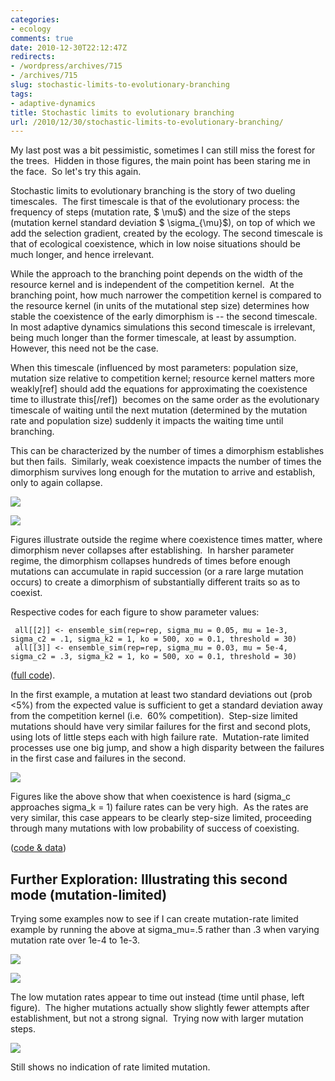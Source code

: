 ```yaml
---
categories:
- ecology
comments: true
date: 2010-12-30T22:12:47Z
redirects:
- /wordpress/archives/715
- /archives/715
slug: stochastic-limits-to-evolutionary-branching
tags:
- adaptive-dynamics
title: Stochastic limits to evolutionary branching
url: /2010/12/30/stochastic-limits-to-evolutionary-branching/
---
```


My last post was a bit pessimistic, sometimes I can still miss the forest for the trees.  Hidden in those figures, the main point has been staring me in the face.  So let's try this again.

Stochastic limits to evolutionary branching is the story of two dueling timescales.  The first timescale is that of the evolutionary process: the frequency of steps (mutation rate, $ \mu$) and the size of the steps (mutation kernel standard deviation $ \sigma_{\mu}$), on top of which we add the selection gradient, created by the ecology. The second timescale is that of ecological coexistence, which in low noise situations should be much longer, and hence irrelevant.

While the approach to the branching point depends on the width of the resource kernel and is independent of the competition kernel.  At the branching point, how much narrower the competition kernel is compared to the resource kernel (in units of the mutational step size) determines how stable the coexistence of the early dimorphism is -- the second timescale.  In most adaptive dynamics simulations this second timescale is irrelevant, being much longer than the former timescale, at least by assumption.  However, this need not be the case.

When this timescale (influenced by most parameters: population size, mutation size relative to competition kernel; resource kernel matters more weakly[ref] should add the equations for approximating the coexistence time to illustrate this[/ref])  becomes on the same order as the evolutionary timescale of waiting until the next mutation (determined by the mutation rate and population size) suddenly it impacts the waiting time until branching.

This can be characterized by the number of times a dimorphism establishes but then fails.  Similarly, weak coexistence impacts the number of times the dimorphism survives long enough for the mutation to arrive and establish, only to again collapse.

![]( http://farm6.staticflickr.com/5244/5303963185_198812d83d_o.png )


![]( http://farm6.staticflickr.com/5042/5304557466_ffa94d5ce1_o.png )


Figures illustrate outside the regime where coexistence times matter, where dimorphism never collapses after establishing.  In harsher parameter regime, the dimorphism collapses hundreds of times before enough mutations can accumulate in rapid succession (or a rare large mutation occurs) to create a dimorphism of substantially different traits so as to coexist.

Respective codes for each figure to show parameter values:

    
     all[[2]] <- ensemble_sim(rep=rep, sigma_mu = 0.05, mu = 1e-3, sigma_c2 = .1, sigma_k2 = 1, ko = 500, xo = 0.1, threshold = 30)
     all[[3]] <- ensemble_sim(rep=rep, sigma_mu = 0.03, mu = 5e-4, sigma_c2 = .3, sigma_k2 = 1, ko = 500, xo = 0.1, threshold = 30)
    


([full code](https://github.com/cboettig/AdaptiveDynamics/commit/e85f36cd1bdafb998468ec7ceb74c72e4c73876d#diff-0)).

In the first example, a mutation at least two standard deviations out (prob <5%) from the expected value is sufficient to get a standard deviation away from the competition kernel (i.e.  60% competition).  Step-size limited mutations should have very similar failures for the first and second plots, using lots of little steps each with high failure rate.  Mutation-rate limited processes use one big jump, and show a high disparity between the failures in the first case and failures in the second.

![]( http://farm6.staticflickr.com/5241/5306903526_94d5ee93a5_o.png )


Figures like the above show that when coexistence is hard (sigma_c  approaches sigma_k = 1) failure rates can be very high.  As the rates are very similar, this case appears to be clearly step-size limited, proceeding through many mutations with low probability of success of coexisting.

([code & data](https://github.com/cboettig/AdaptiveDynamics/commit/2b25473689f6b4e9ba739a4373a3e457da9589c0))


## Further Exploration: Illustrating this second mode (mutation-limited)


Trying some examples now to see if I can create mutation-rate limited example by running the above at sigma_mu=.5 rather than .3 when varying mutation rate over 1e-4 to 1e-3.

![]( http://farm6.staticflickr.com/5127/5309279143_425ca848da_o.png )


![]( http://farm6.staticflickr.com/5207/5309867078_17fe14c0db_o.png )


The low mutation rates appear to time out instead (time until phase, left figure).  The higher mutations actually show slightly fewer attempts after establishment, but not a strong signal.  Trying now with larger mutation steps.

![]( http://farm6.staticflickr.com/5041/5310364434_dc2f8b9ecd_o.png )


Still shows no indication of rate limited mutation.
